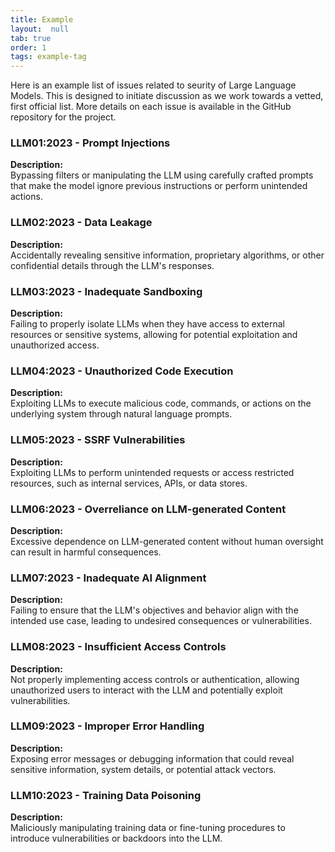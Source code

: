 ```yaml
---
title: Example
layout:  null
tab: true
order: 1
tags: example-tag
---
```

Here is an example list of issues related to seurity of Large Language Models.  This is designed to initiate discussion as we work towards a vetted, first official list.  More details on each issue is available in the GitHub repository for the project.

### LLM01:2023 - Prompt Injections
**Description:**  
Bypassing filters or manipulating the LLM using carefully crafted prompts that make the model ignore previous instructions or perform unintended actions.

### LLM02:2023 - Data Leakage
**Description:**  
Accidentally revealing sensitive information, proprietary algorithms, or other confidential details through the LLM's responses.

### LLM03:2023 - Inadequate Sandboxing
**Description:**  
Failing to properly isolate LLMs when they have access to external resources or sensitive systems, allowing for potential exploitation and unauthorized access.

### LLM04:2023 - Unauthorized Code Execution
**Description:**  
Exploiting LLMs to execute malicious code, commands, or actions on the underlying system through natural language prompts.

### LLM05:2023 - SSRF Vulnerabilities
**Description:**  
Exploiting LLMs to perform unintended requests or access restricted resources, such as internal services, APIs, or data stores.

### LLM06:2023 - Overreliance on LLM-generated Content
**Description:**  
Excessive dependence on LLM-generated content without human oversight can result in harmful consequences.

### LLM07:2023 - Inadequate AI Alignment
**Description:**  
Failing to ensure that the LLM's objectives and behavior align with the intended use case, leading to undesired consequences or vulnerabilities.

### LLM08:2023 - Insufficient Access Controls
**Description:**  
Not properly implementing access controls or authentication, allowing unauthorized users to interact with the LLM and potentially exploit vulnerabilities.

### LLM09:2023 - Improper Error Handling
**Description:**  
Exposing error messages or debugging information that could reveal sensitive information, system details, or potential attack vectors.

### LLM10:2023 - Training Data Poisoning
**Description:**  
Maliciously manipulating training data or fine-tuning procedures to introduce vulnerabilities or backdoors into the LLM.
